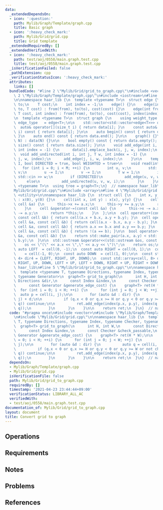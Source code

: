 ```yaml
---
data:
  _extendedDependsOn:
  - icon: ':question:'
    path: Mylib/Graph/Template/graph.cpp
    title: Basic graph
  - icon: ':heavy_check_mark:'
    path: Mylib/Grid/grid.cpp
    title: Grid template
  _extendedRequiredBy: []
  _extendedVerifiedWith:
  - icon: ':heavy_check_mark:'
    path: test/aoj/0558/main.graph.test.cpp
    title: test/aoj/0558/main.graph.test.cpp
  _isVerificationFailed: false
  _pathExtension: cpp
  _verificationStatusIcon: ':heavy_check_mark:'
  attributes:
    links: []
  bundledCode: "#line 2 \"Mylib/Grid/grid_to_graph.cpp\"\n#include <vector>\n#line\
    \ 2 \"Mylib/Graph/Template/graph.cpp\"\n#include <iostream>\n#line 4 \"Mylib/Graph/Template/graph.cpp\"\
    \n\nnamespace haar_lib {\n  template <typename T>\n  struct edge {\n    int from,\
    \ to;\n    T cost;\n    int index = -1;\n    edge() {}\n    edge(int from, int\
    \ to, T cost) : from(from), to(to), cost(cost) {}\n    edge(int from, int to,\
    \ T cost, int index) : from(from), to(to), cost(cost), index(index) {}\n  };\n\
    \n  template <typename T>\n  struct graph {\n    using weight_type = T;\n    using\
    \ edge_type   = edge<T>;\n\n    std::vector<std::vector<edge<T>>> data;\n\n  \
    \  auto& operator[](size_t i) { return data[i]; }\n    const auto& operator[](size_t\
    \ i) const { return data[i]; }\n\n    auto begin() const { return data.begin();\
    \ }\n    auto end() const { return data.end(); }\n\n    graph() {}\n    graph(int\
    \ N) : data(N) {}\n\n    bool empty() const { return data.empty(); }\n    int\
    \ size() const { return data.size(); }\n\n    void add_edge(int i, int j, T w,\
    \ int index = -1) {\n      data[i].emplace_back(i, j, w, index);\n    }\n\n  \
    \  void add_undirected(int i, int j, T w, int index = -1) {\n      add_edge(i,\
    \ j, w, index);\n      add_edge(j, i, w, index);\n    }\n\n    template <size_t\
    \ I, bool DIRECTED = true, bool WEIGHTED = true>\n    void read(int M) {\n   \
    \   for (int i = 0; i < M; ++i) {\n        int u, v;\n        std::cin >> u >>\
    \ v;\n        u -= I;\n        v -= I;\n        T w = 1;\n        if (WEIGHTED)\
    \ std::cin >> w;\n        if (DIRECTED)\n          add_edge(u, v, w, i);\n   \
    \     else\n          add_undirected(u, v, w, i);\n      }\n    }\n  };\n\n  template\
    \ <typename T>\n  using tree = graph<T>;\n}  // namespace haar_lib\n#line 2 \"\
    Mylib/Grid/grid.cpp\"\n#include <array>\n#line 4 \"Mylib/Grid/grid.cpp\"\n#include\
    \ <utility>\n\nnamespace haar_lib {\n  struct cell {\n    int x, y;\n    cell()\
    \ : x(0), y(0) {}\n    cell(int x, int y) : x(x), y(y) {}\n    cell &operator+=(const\
    \ cell &a) {\n      this->x += a.x;\n      this->y += a.y;\n      return *this;\n\
    \    }\n    cell &operator-=(const cell &a) {\n      this->x -= a.x;\n      this->y\
    \ -= a.y;\n      return *this;\n    }\n  };\n\n  cell operator+(const cell &a,\
    \ const cell &b) { return cell(a.x + b.x, a.y + b.y); }\n  cell operator-(const\
    \ cell &a, const cell &b) { return cell(a.x - b.x, a.y - b.y); }\n  bool operator==(const\
    \ cell &a, const cell &b) { return a.x == b.x and a.y == b.y; }\n  bool operator!=(const\
    \ cell &a, const cell &b) { return !(a == b); }\n\n  bool operator<(const cell\
    \ &a, const cell &b) {\n    return std::make_pair(a.x, a.y) < std::make_pair(b.x,\
    \ b.y);\n  }\n\n  std::ostream &operator<<(std::ostream &os, const cell &a) {\n\
    \    os << \"(\" << a.x << \",\" << a.y << \")\";\n    return os;\n  }\n\n  const\
    \ auto LEFT  = cell(0, -1);\n  const auto RIGHT = cell(0, 1);\n  const auto UP\
    \    = cell(-1, 0);\n  const auto DOWN  = cell(1, 0);\n\n  const std::array<cell,\
    \ 4> dir4 = {LEFT, RIGHT, UP, DOWN};\n  const std::array<cell, 8> dir8 = {LEFT,\
    \ RIGHT, UP, DOWN, LEFT + UP, LEFT + DOWN, RIGHT + UP, RIGHT + DOWN};\n}  // namespace\
    \ haar_lib\n#line 5 \"Mylib/Grid/grid_to_graph.cpp\"\n\nnamespace haar_lib {\n\
    \  template <typename T, typename Directions, typename Index, typename Checker,\
    \ typename Generator>\n  graph<T> grid_to_graph(\n      int H, int W,\n      const\
    \ Directions &dir,\n      const Index &index,\n      const Checker &check_passable,\n\
    \      const Generator &generate_edge_cost) {\n    graph<T> ret(H * W);\n\n  \
    \  for (int i = 0; i < H; ++i) {\n      for (int j = 0; j < W; ++j) {\n      \
    \  auto p = cell(i, j);\n\n        for (auto &d : dir) {\n          auto q = cell(i,\
    \ j) + d;\n\n          if (q.x < 0 or q.x >= H or q.y < 0 or q.y >= W or not check_passable(p,\
    \ q)) continue;\n\n          ret.add_edge(index(p.x, p.y), index(q.x, q.y), generate_edge_cost(p,\
    \ q));\n        }\n      }\n    }\n\n    return ret;\n  }\n}  // namespace haar_lib\n"
  code: "#pragma once\n#include <vector>\n#include \"Mylib/Graph/Template/graph.cpp\"\
    \n#include \"Mylib/Grid/grid.cpp\"\n\nnamespace haar_lib {\n  template <typename\
    \ T, typename Directions, typename Index, typename Checker, typename Generator>\n\
    \  graph<T> grid_to_graph(\n      int H, int W,\n      const Directions &dir,\n\
    \      const Index &index,\n      const Checker &check_passable,\n      const\
    \ Generator &generate_edge_cost) {\n    graph<T> ret(H * W);\n\n    for (int i\
    \ = 0; i < H; ++i) {\n      for (int j = 0; j < W; ++j) {\n        auto p = cell(i,\
    \ j);\n\n        for (auto &d : dir) {\n          auto q = cell(i, j) + d;\n\n\
    \          if (q.x < 0 or q.x >= H or q.y < 0 or q.y >= W or not check_passable(p,\
    \ q)) continue;\n\n          ret.add_edge(index(p.x, p.y), index(q.x, q.y), generate_edge_cost(p,\
    \ q));\n        }\n      }\n    }\n\n    return ret;\n  }\n}  // namespace haar_lib\n"
  dependsOn:
  - Mylib/Graph/Template/graph.cpp
  - Mylib/Grid/grid.cpp
  isVerificationFile: false
  path: Mylib/Grid/grid_to_graph.cpp
  requiredBy: []
  timestamp: '2021-04-23 23:44:44+09:00'
  verificationStatus: LIBRARY_ALL_AC
  verifiedWith:
  - test/aoj/0558/main.graph.test.cpp
documentation_of: Mylib/Grid/grid_to_graph.cpp
layout: document
title: Convert grid to graph
---
```


## Operations

## Requirements

## Notes

## Problems

## References
